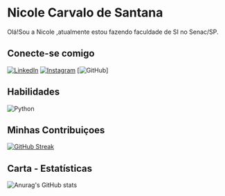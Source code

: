 # Nicole Carvalo de Santana
 Olá!Sou a Nicole ,atualmente estou fazendo faculdade de SI no Senac/SP.

## Conecte-se comigo
[![LinkedIn](https://img.shields.io/badge/LinkedIn-0077B5?style=for-the-badge&logo=linkedin&logoColor=white)](https://www.linkedin.com/in/nicck-santana-b0a207328/)
[![Instagram](https://img.shields.io/badge/-Instagram-%23E4405F?style=for-the-badge&logo=instagram&logoColor=white)](https://www.instagram.com/nicole_carvalh0_?igsh=b3Y1NTFoejIwOTRz)
[![GitHub](https://img.shields.io/badge/GitHub-100000?style=for-the-badge&logo=github&logoColor=white)]
## Habilidades
![Python](https://img.shields.io/badge/python-3670A0?style=for-the-badge&logo=python&logoColor=ffdd54)

## Minhas Contribuiçoes

[![GitHub Streak](https://streak-stats.demolab.com?user=seunome&theme=dracula&hide_border=falso&locale=pt_BR)](https://git.io/streak-stats)



## Carta - Estatísticas

![Anurag's GitHub stats](https://github-readme-stats.vercel.app/api?username=nicole&theme=dracula&local=pt_BR)
